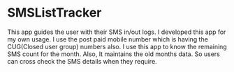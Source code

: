 SMSListTracker
===============
This app guides the user with their SMS in/out logs. I developed this app for my own usage. I use the post paid mobile number which is having the CUG(Closed user group) numbers also. I use this app to know the remaining SMS count for the month. Also, It maintains the old months data. So users can cross check the SMS details when they require. 
